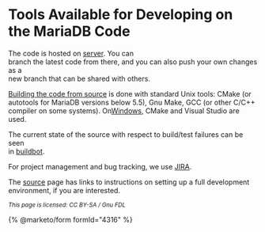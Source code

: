 # Tools Available for Developing on the MariaDB Code

The code is hosted on [server](https://github.com/MariaDB/server). You can\
branch the latest code from there, and you can also push your own changes as a\
new branch that can be shared with others.

[Building the code from source](../../../../../server-management/install-and-upgrade-mariadb/compiling-mariadb-from-source/) is done with standard Unix tools: CMake (or autotools for MariaDB versions below 5.5), Gnu Make, GCC (or other C/C++ compiler on some systems). On[Windows](../../../../../server-management/install-and-upgrade-mariadb/compiling-mariadb-from-source/building_mariadb_on_windows.md), CMake and Visual Studio are used.

The current state of the source with respect to build/test failures can be seen\
in [buildbot](../../../../development-articles/general-info/tools/buildbot/).

For project management and bug tracking, we use [JIRA](../../../../development-articles/general-info/tools/jira.md).

The [source](../../../../../server-management/install-and-upgrade-mariadb/compiling-mariadb-from-source/) page has links to instructions on setting up a full development environment, if you are interested.

<sub>_This page is licensed: CC BY-SA / Gnu FDL_</sub>

{% @marketo/form formId="4316" %}
